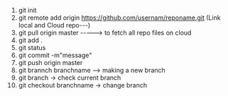 1. git init
2. git remote add origin https://github.com/usernam/reponame.git
(Link local and Cloud repo---)
3. git pull origin master -----> to fetch all repo files on cloud 
4. git add .
5. git status
6. git commit -m"message"
7. git push origin master
8. git brannch branchname --> making a new branch
9. git branch -> check current branch
10. git checkout branchname -> change branch